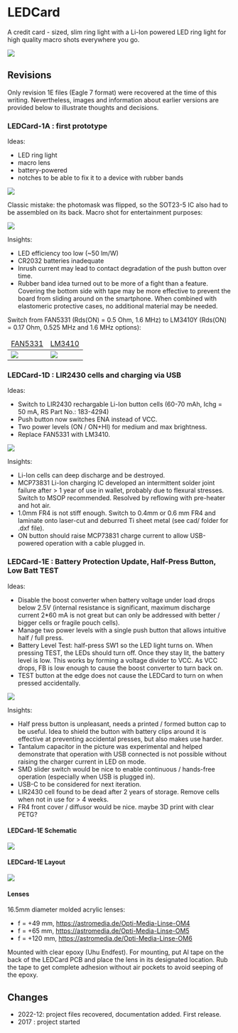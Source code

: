# LEDCard

A credit card - sized, slim ring light with a  Li-Ion powered LED ring light for high quality macro shots everywhere you go.

![](img/LEDCard_showcase.jpg)

## Revisions

Only revision 1E files (Eagle 7 format) were recovered at the time of this writing. Nevertheless, images and information about earlier versions are provided below to illustrate thoughts and decisions.

### LEDCard-1A : first prototype

Ideas:

- LED ring light
- macro lens
- battery-powered
- notches to be able to fix it to a device with rubber bands

![](img/LEDCard-1A_assy.jpg)

Classic mistake: the photomask was flipped, so the SOT23-5 IC also had to be assembled on its back. Macro shot for entertainment purposes:

![](img/LEDCard-1A_assy_detail.jpg)

Insights:

- LED efficiency too low (~50 lm/W)
- CR2032 batteries inadequate
- Inrush current may lead to contact degradation of the push button over time.
- Rubber band idea turned out to be more of a fight than a feature. Covering the bottom side with tape may be more effective to prevent the board from sliding around on the smartphone. When combined with elastomeric protective cases, no additional material may be needed.

Switch from FAN5331 (Rds(ON) = 0.5 Ohm, 1.6 MHz) to LM3410Y (Rds(ON) = 0.17 Ohm, 0.525 MHz and 1.6 MHz options):

<table><thead><tr>
<td><a href="doc/FAN5331.pdf">FAN5331</a></td>
<td><a href="doc/LM3410.pdf">LM3410</a></td>
</tr></thead><tbody><tr>
<td><img src="img/FAN5331.PNG"></td>
<td><img src="img/LM3410.PNG"></td>
</tr></tbody></table>


### LEDCard-1D : LIR2430 cells and charging via USB

Ideas:
- Switch to LIR2430 rechargable Li-Ion button cells (60-70 mAh, Ichg = 50 mA, RS Part No.: 183-4294)
- Push button now switches ENA instead of VCC.
- Two power levels (ON / ON+HI) for medium and max brightness.
- Replace FAN5331 with LM3410.

![](img/LEDCard-1D_assy.jpg)

Insights:

- Li-Ion cells can deep discharge and be destroyed.
- MCP73831 Li-Ion charging IC developed an intermittent solder joint failure after > 1 year of use in wallet, probably due to flexural stresses. Switch to MSOP recommended. Resolved by reflowing with pre-heater and hot air.
- 1.0mm FR4 is not stiff enough. Switch to 0.4mm or 0.6 mm FR4 and laminate onto laser-cut and deburred Ti sheet metal (see cad/ folder for .dxf file).
- ON button should raise MCP73831 charge current to allow USB-powered operation with a cable plugged in.

### LEDCard-1E : Battery Protection Update, Half-Press Button, Low Batt TEST

Ideas:

- Disable the boost converter when battery voltage under load drops below 2.5V (internal resistance is significant, maximum discharge current 2*60 mA is not great but can only be addressed with better / bigger cells or fragile pouch cells).
- Manage two power levels with a single push button that allows intuitive half / full press.
- Battery Level Test: half-press SW1 so the LED light turns on. When pressing TEST, the LEDs should turn off. Once they stay lit, the battery level is low. This works by forming a voltage divider to VCC. As VCC drops, FB is low enough to cause the boost converter to turn back on.
- TEST button at the edge does not cause the LEDCard to turn on when pressed accidentally.

![](img/LEDCard-1E_assy.jpg)

Insights:

- Half press button is unpleasant, needs a printed / formed button cap to be useful. Idea to shield the button with battery clips around it is effective at preventing accidental presses, but also makes use harder.
- Tantalum capacitor in the picture was experimental and helped demonstrate that operation with USB connected is not possible without raising the charger current in LED on mode.
- SMD slider switch would be nice to enable continuous / hands-free operation (especially when USB is plugged in).
- USB-C to be considered for next iteration.
- LIR2430 cell found to be dead after 2 years of storage. Remove cells when not in use for > 4 weeks.
- FR4 front cover / diffusor would be nice. maybe 3D print with clear PETG?

#### LEDCard-1E Schematic

![](img/LEDCard-1E_sch.png)

#### LEDCard-1E Layout

![](img/LEDCard-1E_brd.png)

#### Lenses

16.5mm diameter molded acrylic lenses:

- f = +49 mm, https://astromedia.de/Opti-Media-Linse-OM4
- f = +65 mm, https://astromedia.de/Opti-Media-Linse-OM5
- f = +120 mm, https://astromedia.de/Opti-Media-Linse-OM6

Mounted with clear epoxy (Uhu Endfest). For mounting, put Al tape on the back of the LEDCard PCB and place the lens in its designated location. Rub the tape to get complete adhesion without air pockets to avoid seeping of the epoxy.

## Changes

* 2022-12: project files recovered, documentation added. First release.
* 2017 : project started 
